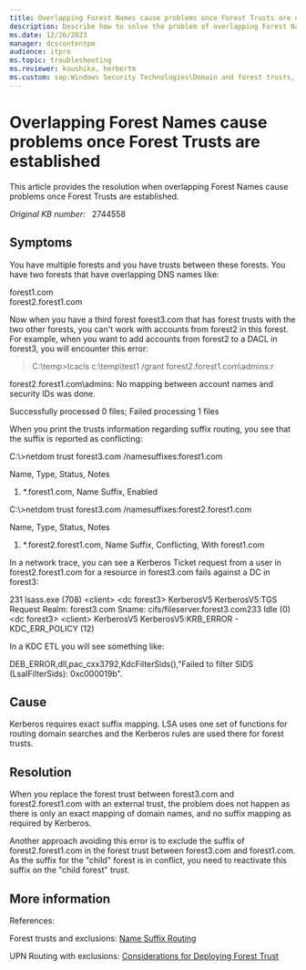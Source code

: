 ```yaml
---
title: Overlapping Forest Names cause problems once Forest Trusts are established
description: Describe how to solve the problem of overlapping Forest Names causes when Forest Trusts are established
ms.date: 12/26/2023
manager: dcscontentpm
audience: itpro
ms.topic: troubleshooting
ms.reviewer: kaushika, herbertm
ms.custom: sap:Windows Security Technologies\Domain and forest trusts, csstroubleshoot
---
```

# Overlapping Forest Names cause problems once Forest Trusts are established

This article provides the resolution when overlapping Forest Names cause problems once Forest Trusts are established.

_Original KB number:_ &nbsp; 2744558

## Symptoms

You have multiple forests and you have trusts between these forests. You have two forests that have overlapping DNS names like:

forest1.com  
forest2.forest1.com

Now when you have a third forest forest3.com that has forest trusts with the two other forests, you can't work with accounts from forest2 in this forest. For example, when you want to add accounts from forest2 to a DACL in forest3, you will encounter this error:

> C:\\temp>Icacls c:\\temp\\test1 /grant forest2.forest1.com\\admins:r
  
forest2.forest1.com\\admins: No mapping between account names and security IDs was done.
  
Successfully processed 0 files; Failed processing 1 files

When you print the trusts information regarding suffix routing, you see that the suffix is reported as conflicting:

C:\\>netdom trust forest3.com /namesuffixes:forest1.com

Name, Type, Status, Notes

1. \*.forest1.com, Name Suffix, Enabled

C:\\>netdom trust forest3.com /namesuffixes:forest2.forest1.com

Name, Type, Status, Notes

1. \*.forest2.forest1.com, Name Suffix, Conflicting, With forest1.com

In a network trace, you can see a Kerberos Ticket request from a user in forest2.forest1.com for a resource in forest3.com fails against a DC in forest3:

231 lsass.exe (708) \<client> \<dc forest3> KerberosV5 KerberosV5:TGS Request Realm: forest3.com Sname: cifs/fileserver.forest3.com233 Idle (0) \<dc forest3> \<client> KerberosV5 KerberosV5:KRB_ERROR  - KDC_ERR_POLICY (12)

In a KDC ETL you will see something like:

DEB_ERROR,dll,pac_cxx3792,KdcFilterSids(),"Failed to filter SIDS (LsaIFilterSids): 0xc000019b".

## Cause

Kerberos requires exact suffix mapping. LSA uses one set of functions for routing domain searches and the Kerberos rules are used there for forest trusts.

## Resolution

When you replace the forest trust between forest3.com and forest2.forest1.com with an external trust, the problem does not happen as there is only an exact mapping of domain names, and no suffix mapping as required by Kerberos.

Another approach avoiding this error is to exclude the suffix of forest2.forest1.com in the forest trust between forest3.com and forest1.com. As the suffix for the "child" forest is in conflict, you need to reactivate this suffix on the "child forest" trust.

## More information

References:

Forest trusts and exclusions: [Name Suffix Routing](/archive/blogs/askds/name-suffix-routing)

UPN Routing with exclusions: [Considerations for Deploying Forest Trust](/previous-versions/windows/it-pro/windows-server-2003/dd560680(v=ws.10))
